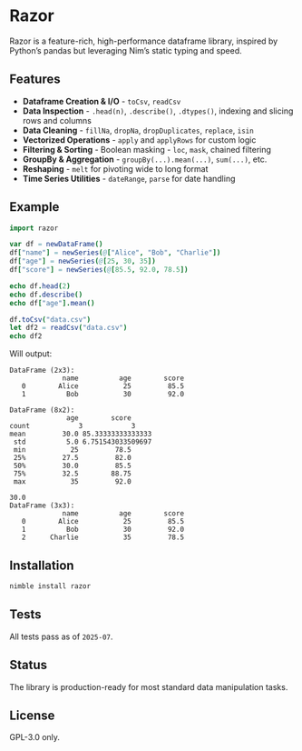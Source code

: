 # Razor

Razor is a feature-rich, high-performance dataframe library, inspired by Python’s pandas but leveraging Nim’s static typing and speed.

## Features

-  **Dataframe Creation & I/O** - `toCsv`, `readCsv`
-  **Data Inspection** - `.head(n)`, `.describe()`, `.dtypes()`, indexing and slicing rows and columns
-  **Data Cleaning** - `fillNa`, `dropNa`, `dropDuplicates`, `replace`, `isin`
-  **Vectorized Operations** - `apply` and `applyRows` for custom logic
-  **Filtering & Sorting** - Boolean masking - `loc`, `mask`, chained filtering
-  **GroupBy & Aggregation** - `groupBy(...).mean(...)`, `sum(...)`, etc.
-  **Reshaping** - `melt` for pivoting wide to long format
-  **Time Series Utilities** - `dateRange`, `parse` for date handling

## Example

```nim
import razor

var df = newDataFrame()
df["name"] = newSeries(@["Alice", "Bob", "Charlie"])
df["age"] = newSeries(@[25, 30, 35])
df["score"] = newSeries(@[85.5, 92.0, 78.5])

echo df.head(2)
echo df.describe()
echo df["age"].mean()

df.toCsv("data.csv")
let df2 = readCsv("data.csv")
echo df2
```

Will output:

```
DataFrame (2x3):
             name          age        score
   0        Alice           25         85.5
   1          Bob           30         92.0

DataFrame (8x2):
              age        score
count            3            3
mean         30.0 85.33333333333333
 std          5.0 6.751543033509697
 min           25         78.5
 25%         27.5         82.0
 50%         30.0         85.5
 75%         32.5        88.75
 max           35         92.0

30.0
DataFrame (3x3):
             name          age        score
   0        Alice           25         85.5
   1          Bob           30         92.0
   2      Charlie           35         78.5
```

## Installation

```bash
nimble install razor
```

## Tests

All tests pass as of `2025-07`.

## Status

The library is production-ready for most standard data manipulation tasks.

## License

GPL-3.0 only.
